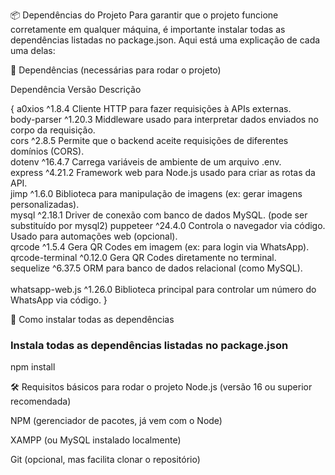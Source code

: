 
📦 Dependências do Projeto
Para garantir que o projeto funcione corretamente em qualquer máquina, é importante instalar todas as dependências listadas no package.json. Aqui está uma explicação de cada uma delas:

🔧 Dependências (necessárias para rodar o projeto)

Dependência	Versão	Descrição

{
a0xios	^1.8.4	Cliente HTTP para fazer requisições à APIs externas.<br>
body-parser	^1.20.3	Middleware usado para interpretar dados enviados no corpo da requisição.<br>
cors	^2.8.5	Permite que o backend aceite requisições de diferentes domínios (CORS).<br>
dotenv	^16.4.7	Carrega variáveis de ambiente de um arquivo .env.<br>
express	^4.21.2	Framework web para Node.js usado para criar as rotas da API.<br>
jimp	^1.6.0	Biblioteca para manipulação de imagens (ex: gerar imagens personalizadas).<br>
mysql	^2.18.1	Driver de conexão com banco de dados MySQL. (pode ser substituído por mysql2)
puppeteer	^24.4.0	Controla o navegador via código. Usado para automações web (opcional).<br>
qrcode	^1.5.4	Gera QR Codes em imagem (ex: para login via WhatsApp).<br>
qrcode-terminal	^0.12.0	Gera QR Codes diretamente no terminal.<br>
sequelize	^6.37.5	ORM para banco de dados relacional (como MySQL).<br>
<br>whatsapp-web.js	^1.26.0	Biblioteca principal para controlar um número do WhatsApp via código.
}

🚀 Como instalar todas as dependências
### Instala todas as dependências listadas no package.json
npm install

🛠️ Requisitos básicos para rodar o projeto
Node.js (versão 16 ou superior recomendada)

NPM (gerenciador de pacotes, já vem com o Node)

XAMPP (ou MySQL instalado localmente)

Git (opcional, mas facilita clonar o repositório)


